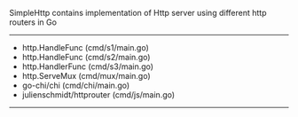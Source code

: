 SimpleHttp contains implementation of Http server using different http routers in  Go
***

* http.HandleFunc (cmd/s1/main.go)
* http.HandleFunc (cmd/s2/main.go)
* http.HandlerFunc (cmd/s3/main.go)
* http.ServeMux  (cmd/mux/main.go)
* go-chi/chi (cmd/chi/main.go)
* julienschmidt/httprouter (cmd/js/main.go) 

****